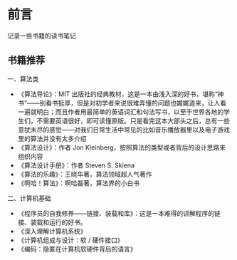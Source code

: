 # 前言

记录一些书籍的读书笔记


## 书籍推荐

一、算法类
- 《算法导论》：MIT 出版社的经典教材，这是一本由浅入深的好书，堪称“神书”——别看书挺厚，但是对初学者来说很难弄懂的问题也娓娓道来，让人看一遍就明白；而且作者用最简单的英语词汇和句法写书，以至于世界各地的学生们，不需要英语很好，即可读懂原版。只是看完这本大部头之后，总有一些意犹未尽的感觉——对我们日常生活中常见的比如音乐播放器里以及电子游戏里的算法并没有太多介绍
- 《算法设计》：作者 Jon Kleinberg，按照算法的类型或者背后的设计思路来组织内容
- 《算法设计手册》：作者 Steven S. Skiena
- 《算法的乐趣》：王晓华著，算法领域超人气著作
- 《啊哈！算法》：啊哈磊著，算法界的小白书

二、计算机基础
- 《程序员的自我修养——链接、装载和库》：这是一本难得的讲解程序的链接、装载和运行的好书。
- 《深入理解计算机系统》
- 《计算机组成与设计：软 / 硬件接口》
- 《编码：隐匿在计算机软硬件背后的语言》
  

